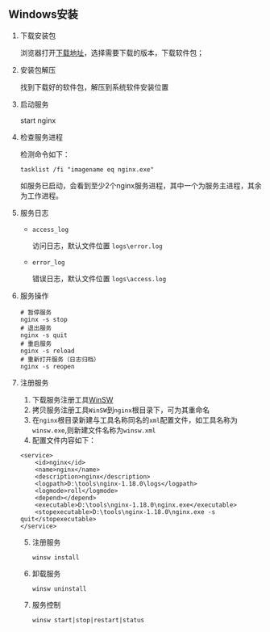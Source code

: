 ## Windows安装

1. 下载安装包

    浏览器打开[下载地址](http://nginx.org/en/download.html)，选择需要下载的版本，下载软件包；

2. 安装包解压

    找到下载好的软件包，解压到系统软件安装位置

3. 启动服务

    start nginx

4. 检查服务进程

    检测命令如下：

    ```
    tasklist /fi "imagename eq nginx.exe"
    ```

    如服务已启动，会看到至少2个nginx服务进程，其中一个为服务主进程，其余为工作进程。

5. 服务日志

    - `access_log` 
        
        访问日志，默认文件位置 `logs\error.log`

    - `error_log` 
    
        错误日志，默认文件位置 `logs\access.log`


6. 服务操作

    ```
    # 暂停服务
    nginx -s stop
    # 退出服务
    nginx -s quit
    # 重启服务
    nginx -s reload
    # 重新打开服务（日志归档）
    nginx -s reopen
    ```

7. 注册服务


    1. 下载服务注册工具[WinSW](https://github.com/winsw/winsw)
    2. 拷贝服务注册工具`WinSW`到`nginx`根目录下，可为其重命名
    3. 在`nginx`根目录新建与工具名称同名的`xml`配置文件，如工具名称为`winsw.exe`,则新建文件名称为`winsw.xml`
    4. 配置文件内容如下：

    ```
    <service>
        <id>nginx</id>
        <name>nginx</name>
        <description>nginx</description>
        <logpath>D:\tools\nginx-1.18.0\logs</logpath>
        <logmode>roll</logmode>
        <depend></depend>
        <executable>D:\tools\nginx-1.18.0\nginx.exe</executable>
        <stopexecutable>D:\tools\nginx-1.18.0\nginx.exe -s quit</stopexecutable>
    </service>
    ```
    5. 注册服务

        ```
        winsw install
        ```
    6. 卸载服务

        ```
        winsw uninstall
        ```
    7. 服务控制

        ```
        winsw start|stop|restart|status
        ```